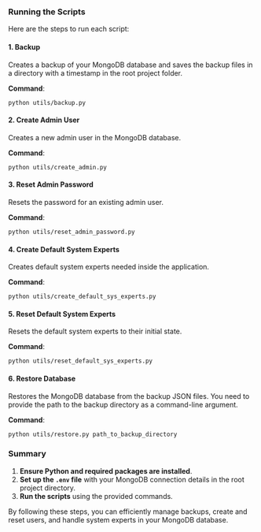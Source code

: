 
### Running the Scripts

Here are the steps to run each script:

#### 1. Backup

Creates a backup of your MongoDB database and saves the backup files in a directory with a timestamp in the root project folder.

**Command**:

`python utils/backup.py` 

#### 2. Create Admin User

Creates a new admin user in the MongoDB database.

**Command**:

`python utils/create_admin.py` 

#### 3. Reset Admin Password

Resets the password for an existing admin user.

**Command**:

`python utils/reset_admin_password.py` 

#### 4. Create Default System Experts

Creates default system experts needed inside the application.

**Command**:

`python utils/create_default_sys_experts.py` 

#### 5. Reset Default System Experts

Resets the default system experts to their initial state.

**Command**:

`python utils/reset_default_sys_experts.py` 

#### 6. Restore Database

Restores the MongoDB database from the backup JSON files. You need to provide the path to the backup directory as a command-line argument.

**Command**:

`python utils/restore.py path_to_backup_directory` 

### Summary

1.  **Ensure Python and required packages are installed**.
2.  **Set up the `.env` file** with your MongoDB connection details in the root project directory.
3.  **Run the scripts** using the provided commands.

By following these steps, you can efficiently manage backups, create and reset users, and handle system experts in your MongoDB database.